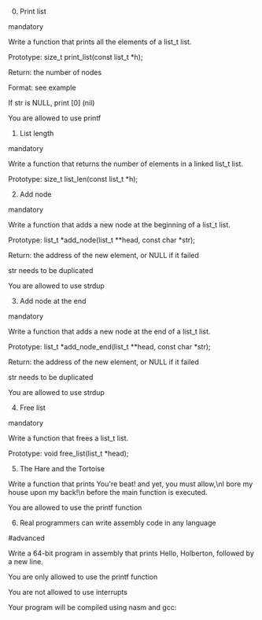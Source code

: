 0. Print list

mandatory

Write a function that prints all the elements of a list_t list.



Prototype: size_t print_list(const list_t *h);

Return: the number of nodes

Format: see example

If str is NULL, print [0] (nil)

You are allowed to use printf


1. List length

mandatory

Write a function that returns the number of elements in a linked list_t list.



Prototype: size_t list_len(const list_t *h);


2. Add node

mandatory

Write a function that adds a new node at the beginning of a list_t list.



Prototype: list_t *add_node(list_t **head, const char *str);

Return: the address of the new element, or NULL if it failed

str needs to be duplicated

You are allowed to use strdup


3. Add node at the end

mandatory

Write a function that adds a new node at the end of a list_t list.



Prototype: list_t *add_node_end(list_t **head, const char *str);

Return: the address of the new element, or NULL if it failed

str needs to be duplicated

You are allowed to use strdup


4. Free list

mandatory

Write a function that frees a list_t list.



Prototype: void free_list(list_t *head);


5. The Hare and the Tortoise


Write a function that prints You're beat! and yet, you must allow,\nI bore my house upon my back!\n before the main function is executed.



You are allowed to use the printf function


6. Real programmers can write assembly code in any language

#advanced

Write a 64-bit program in assembly that prints Hello, Holberton, followed by a new line.



You are only allowed to use the printf function

You are not allowed to use interrupts

Your program will be compiled using nasm and gcc:
